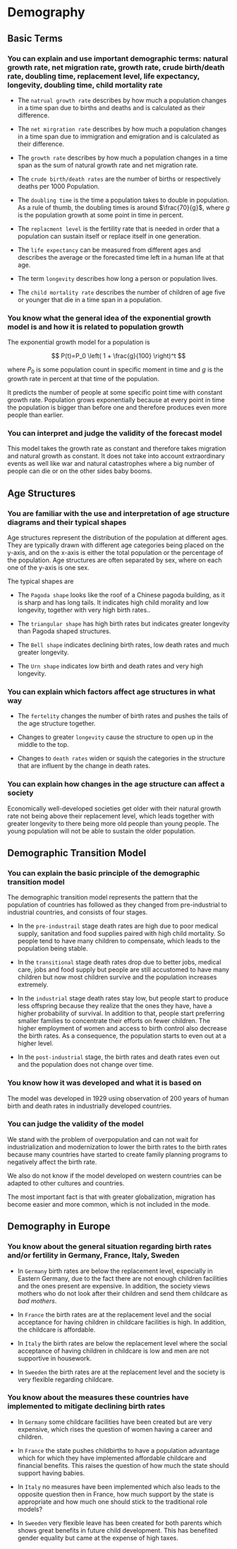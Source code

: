 # Demography

## Basic Terms

### You can explain and use important demographic terms: natural growth rate, net migration rate, growth rate, crude birth/death rate, doubling time, replacement level, life expectancy, longevity, doubling time, child mortality rate

- The `natrual growth rate` describes by how much a population changes in a time  span due to births and deaths and is calculated as their difference.

- The `net mirgration rate`  describes by how much a population changes in a time span due to immigration and emigration and is calculated as their difference.

- The `growth rate` describes by how much a population changes in a time span as the sum of natural growth rate and net migration rate.

- The `crude birth/death rates` are the number of births or respectively deaths per $1000$ Population.

- The `doubling time` is the time a population takes to double in population. As a rule of thumb, the doubling times is around $\frac{70}{g}$, where $g$ is the population growth at some point in time in percent.

- The `replacment level` is the fertility rate that is needed in order that a population  can sustain itself or replace itself in one generation.

- The `life expectancy` can be measured from different ages and describes the average or the forecasted time left in a human life at that age.

- The term `longevity` describes how long a person or population lives.

- The `child mortality rate` describes the number of children of age five or younger that die in a time span in a population.

### You know what the general idea of the exponential growth model is and how it is related to population growth

The exponential growth model for a population is

$$
P(t)=P_0 \left( 1 + \frac{g}{100} \right)^t
$$

where $P_0$ is some population count in specific moment in time and $g$ is the growth rate in percent at that time of the population.

It predicts the number of people at some specific point time with constant growth rate. Population grows exponentially because at every point in time the population is bigger than before one and therefore produces even more people than earlier.

### You can interpret and judge the validity of the forecast model

This model takes the growth rate as constant and therefore takes migration and natural growth as constant. It does not take into account extraordinary events as well like war and natural catastrophes where a big number of people can die or on the other sides baby booms.

## Age Structures

### You are familiar with the use and interpretation of age structure diagrams and their typical shapes

Age structures represent the distribution of the population at different ages. They are typically drawn with different age categories being placed on the y-axis, and on the x-axis is either the total population or the percentage of the population. Age structures are often separated by sex, where on each one of the y-axis is one sex.

The typical shapes are

- The `Pagoda shape` looks like the roof of a Chinese pagoda building, as it is sharp and has long tails. It indicates high child morality and low longevity, together with very high birth rates..

- The `triangular shape` has high birth rates but indicates greater longevity than Pagoda shaped structures.

- The `Bell shape` indicates declining birth rates, low death rates and much greater longevity.

- The `Urn shape` indicates low birth and death rates and very high longevity.

### You can explain which factors affect age structures in what way

- The `fertelity` changes the number of birth rates and pushes the tails of the age structure together.

- Changes to greater `longevity` cause the structure to open up in the middle to the top.

- Changes to `death rates` widen or squish the categories in the structure that are influent by the change in death rates.

### You can explain how changes in the age structure can affect a society

Economically well-developed societies get older with their natural growth rate not being above their replacement level, which leads together with greater longevity to there being more old people than young people. The young population will not be able to sustain the older population.

## Demographic Transition Model

### You can explain the basic principle of the demographic transition model

The demographic transition model represents the pattern that the population of countries has followed as they changed from pre-industrial to industrial countries, and consists of four stages.

- In the `pre-industrail` stage death rates are high due to poor medical supply, sanitation and food supplies paired with high child mortality. So people tend to have many children to compensate, which leads to the population being stable.

- In the `transitional` stage death rates drop due to better jobs, medical care, jobs and food supply but people are still accustomed to have many children but now most children survive and the population increases extremely.

- In the `industrial` stage death rates stay low, but people start to produce less offspring because they realize that the ones they have, have a higher probability of survival. In addition to that, people start preferring smaller families to concentrate their efforts on fewer children. The higher employment of women and access to birth control also decrease the birth rates. As a consequence, the population starts to even out at a higher level.

- In the `post-industrial` stage, the birth rates and death rates even out and the population does not change over time.

### You know how it was developed and what it is based on

The model was developed in 1929 using observation of 200 years of human birth and death rates in industrially developed countries.  

### You can judge the validity of the model

We stand with the problem of overpopulation and can not wait for industrialization and modernization to lower the birth rates to the birth rates because many countries have started to create family planning programs to negatively affect the birth rate.

We also do not know if the model developed on western countries can be adapted to other cultures and countries.

The most important fact is that with greater globalization, migration has become easier and more common, which is not included in the mode.

## Demography in Europe

### You know about the general situation regarding birth rates and/or fertility in Germany, France, Italy, Sweden

- In `Germany` birth rates are below the replacement level, especially in Eastern Germany, due to the fact there are not enough children facilities and the ones present are expensive. In addition, the society views mothers who do not look after their children and send them childcare as *bad mothers*.

- In `France` the birth rates are at the replacement level and the social acceptance for having children in childcare facilities is high. In addition, the childcare is affordable. 

- In `Italy` the birth rates are below the replacement level where the social acceptance of having children in childcare is low and men are not supportive in housework.

- In `Sweeden` the birth rates are at the replacement level and the society is very flexible regarding childcare.

### You know about the measures these countries have implemented to mitigate declining birth rates

- In `Germany` some childcare facilities have been created but are very expensive, which rises the question of women having a career and children.

- In `France` the state pushes childbirths to have a population advantage which for which they have implemented affordable childcare and financial benefits. This raises the question of how much the state should support having babies.

- In `Italy` no measures have been implemented which also leads to the opposite question then in France, how much support by the state is appropriate and how much one should stick to the traditional role models?

- In `Sweeden` very flexible leave has been created for both parents which shows great benefits in future child development. This has benefited gender equality but came at the expense of high taxes. 
